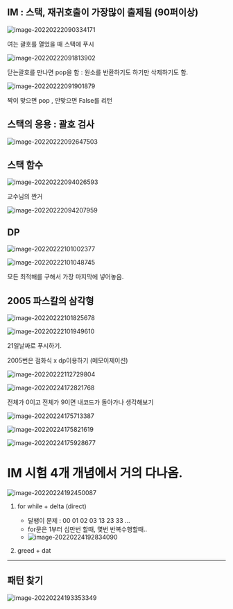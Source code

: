 ## IM : 스택, 재귀호출이 가장많이 출제됨 (90퍼이상) 

![image-20220222090334171](C:%5CUsers%5Cstar3%5CAppData%5CRoaming%5CTypora%5Ctypora-user-images%5Cimage-20220222090334171.png)



여는 괄호를 열었을 때 스택에 푸시

![image-20220222091813902](C:%5CUsers%5Cstar3%5CAppData%5CRoaming%5CTypora%5Ctypora-user-images%5Cimage-20220222091813902.png)

닫는괄호를 만나면 pop을 함 : 원소를 반환하기도 하기만 삭제하기도 함.

![image-20220222091901879](0222_%ED%99%94.assets/image-20220222091901879.png)

짝이 맞으면 pop , 안맞으면 False를 리턴



## 스택의 응용 : 괄호 검사

![image-20220222092647503](0222_%ED%99%94.assets/image-20220222092647503.png)

## 스택 함수

![image-20220222094026593](0222_%ED%99%94.assets/image-20220222094026593.png)

교수님의 짠거

![image-20220222094207959](0222_%ED%99%94.assets/image-20220222094207959.png)



## DP

![image-20220222101002377](0222_%ED%99%94.assets/image-20220222101002377.png)

![image-20220222101048745](0222_%ED%99%94.assets/image-20220222101048745.png)

모든 최적해를 구해서 가장 마지막에 넣어놓음.



## 2005 파스칼의 삼각형

![image-20220222101825678](0222_%ED%99%94.assets/image-20220222101825678.png)

![image-20220222101949610](0222_%ED%99%94.assets/image-20220222101949610.png)

21일날짜로 푸시하기.

2005번은 점화식 x dp이용하기 (메모이제이션)

![image-20220222112729804](0222_%ED%99%94.assets/image-20220222112729804.png)





![image-20220224172821768](0224_%EB%AA%A9.assets/image-20220224172821768.png)

전체가 0이고 전체가 9이면 내코드가 돌아가나 생각해보기





![image-20220224175713387](0224_%EB%AA%A9.assets/image-20220224175713387.png)

![image-20220224175821619](0224_%EB%AA%A9.assets/image-20220224175821619.png)

![image-20220224175928677](0224_%EB%AA%A9.assets/image-20220224175928677.png)





# IM 시험 4개 개념에서 거의 다나옴.

![image-20220224192450087](0224_%EB%AA%A9.assets/image-20220224192450087.png)

1. for while + delta (direct)

   * 달팽이 문제 : 00 01 02 03 13 23 33 ...
   * for문은 1부터 십만번 할때, 몇번 반복수행할때..
   * ![image-20220224192834090](0224_%EB%AA%A9.assets/image-20220224192834090.png)

   

2. greed + dat



---

## 패턴 찾기

![image-20220224193353349](0224_%EB%AA%A9.assets/image-20220224193353349.png)